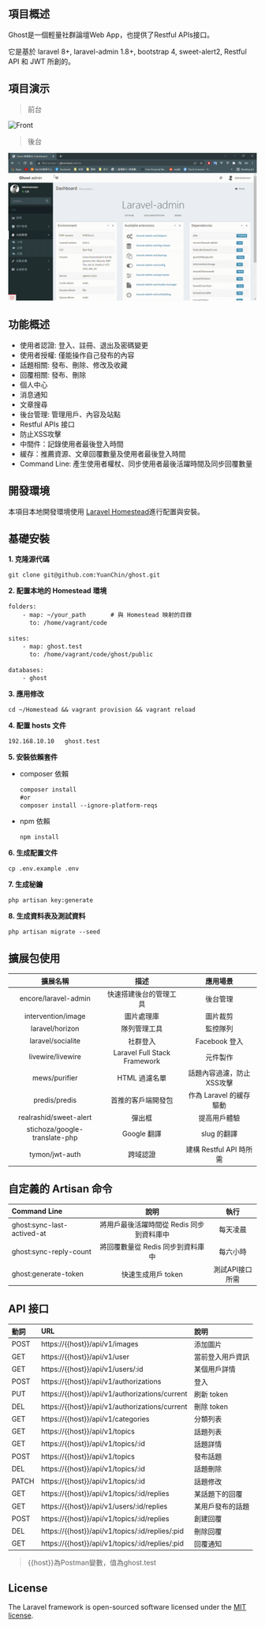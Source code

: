 ## 項目概述

Ghost是一個輕量社群論壇Web App，也提供了Restful APIs接口。

它是基於 laravel 8+, laravel-admin 1.8+, bootstrap 4, sweet-alert2, Restful API 和 JWT 所創的。

## 項目演示

> 前台

![Front](https://github.com/YuanChin/project_git/blob/master/ghost/1.gif)

> 後台

![Back](https://github.com/YuanChin/project_git/blob/master/ghost/2.gif)

## 功能概述

- 使用者認證: 登入、註冊、退出及密碼變更
- 使用者授權: 僅能操作自己發布的內容
- 話題相關: 發布、刪除、修改及收藏
- 回覆相關: 發布、刪除
- 個人中心
- 消息通知
- 文章搜尋
- 後台管理: 管理用戶、內容及站點
- Restful APIs 接口
- 防止XSS攻擊
- 中間件：記錄使用者最後登入時間
- 緩存：推薦資源、文章回覆數量及使用者最後登入時間
- Command Line: 產生使用者權杖、同步使用者最後活躍時間及同步回覆數量

## 開發環境

本項目本地開發環境使用 [Laravel Homestead](https://laravel.com/docs/8.x/homestead)進行配置與安裝。

## 基礎安裝
**1. 克隆源代碼**
```
git clone git@github.com:YuanChin/ghost.git
```
**2. 配置本地的 Homestead 環境**
```
folders:
    - map: ~/your_path       # 與 Homestead 映射的目錄
      to: /home/vagrant/code

sites:
    - map: ghost.test
      to: /home/vagrant/code/ghost/public

databases:
    - ghost
```
**3. 應用修改**
```shell
cd ~/Homestead && vagrant provision && vagrant reload
```
**4. 配置 hosts 文件**
```
192.168.10.10   ghost.test
```
**5. 安裝依賴套件**
- composer 依賴
    ```shell
    composer install
    #or
    composer install --ignore-platform-reqs
    ```
- npm 依賴
   ```shell
   npm install
   ```
**6. 生成配置文件**
```shell
cp .env.example .env
```
**7. 生成秘鑰**
```shell
php artisan key:generate
```
**8. 生成資料表及測試資料**
``` shell
php artisan migrate --seed
```

## 擴展包使用
| 擴展名稱                       | 描述                         | 應用場景                |
| :---:                         | :---:                        |:---:                   |
| encore/laravel-admin          | 快速搭建後台的管理工具         | 後台管理                |
| intervention/image            | 圖片處理庫                    | 圖片裁剪                |
| laravel/horizon               | 隊列管理工具                  | 監控隊列                 |
| laravel/socialite             | 社群登入                      | Facebook 登入           |
| livewire/livewire             | Laravel Full Stack Framework | 元件製作                 |
| mews/purifier                 | HTML 過濾名單                 | 話題內容過濾，防止XSS攻擊 |
| predis/predis                 | 首推的客戶端開發包             | 作為 Laravel 的緩存驅動  |
| realrashid/sweet-alert        | 彈出框                        | 提高用戶體驗             |
| stichoza/google-translate-php | Google 翻譯                   | slug 的翻譯             |
| tymon/jwt-auth                | 跨域認證                      | 建構 Restful API 時所需  |

## 自定義的 Artisan 命令
| Command Line               | 說明                                   | 執行            |
| :---                       | :---:                                  |:---:           |
| ghost:sync-last-actived-at | 將用戶最後活躍時間從 Redis 同步到資料庫中 | 每天凌晨        |
| ghost:sync-reply-count     | 將回覆數量從 Redis 同步到資料庫中        | 每六小時        |
| ghost:generate-token       | 快速生成用戶 token                      | 測試API接口所需 |

## API 接口
| 動詞  | URL                                             | 說明            |
| :---  | :---                                            |:---            |
| POST  | https://{{host}}/api/v1/images                  | 添加圖片        |
| GET   | https://{{host}}/api/v1/user                    | 當前登入用戶資訊 |
| GET   | https://{{host}}/api/v1/users/:id               | 某個用戶詳情    |
| POST  | https://{{host}}/api/v1/authorizations          | 登入            |
| PUT   | https://{{host}}/api/v1/authorizations/current  | 刷新 token      |
| DEL   | https://{{host}}/api/v1/authorizations/current  | 刪除 token      |
| GET   | https://{{host}}/api/v1/categories              | 分類列表        |
| GET   | https://{{host}}/api/v1/topics                  | 話題列表        |
| GET   | https://{{host}}/api/v1/topics/:id              | 話題詳情        |
| POST  | https://{{host}}/api/v1/topics                  | 發布話題        |
| DEL   | https://{{host}}/api/v1/topics/:id              | 話題刪除        |
| PATCH | https://{{host}}/api/v1/topics/:id              | 話題修改        |
| GET   | https://{{host}}/api/v1/topics/:id/replies      | 某話題下的回覆   |
| GET   | https://{{host}}/api/v1/users/:id/replies       | 某用戶發布的話題 |
| POST  | https://{{host}}/api/v1/topics/:id/replies      | 創建回覆        |
| DEL   | https://{{host}}/api/v1/topics/:id/replies/:pid | 刪除回覆       |
| GET   | https://{{host}}/api/v1/topics/:id/replies/:pid | 回覆通知 |
> {{host}}為Postman變數，值為ghost.test



## License

The Laravel framework is open-sourced software licensed under the [MIT license](https://opensource.org/licenses/MIT).
